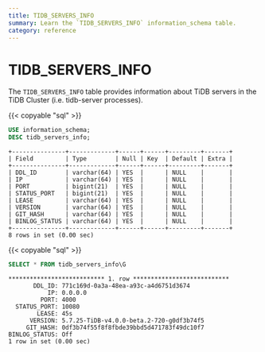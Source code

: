 ```yaml
---
title: TIDB_SERVERS_INFO
summary: Learn the `TIDB_SERVERS_INFO` information_schema table.
category: reference
---
```


# TIDB_SERVERS_INFO

The `TIDB_SERVERS_INFO` table provides information about TiDB servers in the TiDB Cluster (i.e. tidb-server processes).

{{< copyable "sql" >}}

```sql
USE information_schema;
DESC tidb_servers_info;
```

```
+---------------+-------------+------+------+---------+-------+
| Field         | Type        | Null | Key  | Default | Extra |
+---------------+-------------+------+------+---------+-------+
| DDL_ID        | varchar(64) | YES  |      | NULL    |       |
| IP            | varchar(64) | YES  |      | NULL    |       |
| PORT          | bigint(21)  | YES  |      | NULL    |       |
| STATUS_PORT   | bigint(21)  | YES  |      | NULL    |       |
| LEASE         | varchar(64) | YES  |      | NULL    |       |
| VERSION       | varchar(64) | YES  |      | NULL    |       |
| GIT_HASH      | varchar(64) | YES  |      | NULL    |       |
| BINLOG_STATUS | varchar(64) | YES  |      | NULL    |       |
+---------------+-------------+------+------+---------+-------+
8 rows in set (0.00 sec)
```

{{< copyable "sql" >}}

```sql
SELECT * FROM tidb_servers_info\G
```

```
*************************** 1. row ***************************
       DDL_ID: 771c169d-0a3a-48ea-a93c-a4d6751d3674
           IP: 0.0.0.0
         PORT: 4000
  STATUS_PORT: 10080
        LEASE: 45s
      VERSION: 5.7.25-TiDB-v4.0.0-beta.2-720-g0df3b74f5
     GIT_HASH: 0df3b74f55f8f8fbde39bbd5d471783f49dc10f7
BINLOG_STATUS: Off
1 row in set (0.00 sec)
```